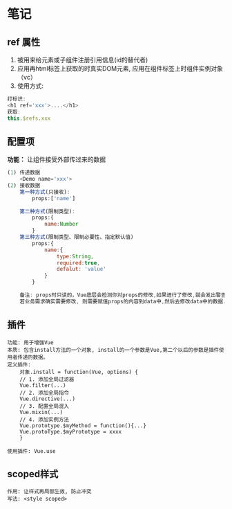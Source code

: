 # 笔记

## ref 属性

1. 被用来给元素或子组件注册引用信息(id的替代者)
2. 应用再html标签上获取的时真实DOM元素, 应用在组件标签上时组件实例对象（vc）
3. 使用方式:

``` js
打标识:
<h1 ref='xxx'>....</h1>
获取:
this.$refs.xxx
```

## 配置项

**功能：** 让组件接受外部传过来的数据

``` js
(1) 传递数据
	<Demo name='xxx'>
(2) 接收数据
    第一种方式(只接收):
    	props:['name']
	
	第二种方式(限制类型):
    	props:{
            name:Number
        }
	第三种方式(限制类型、限制必要性、指定默认值)
		props:{
            name:{
                type:String,
                required:true,
                defalut: 'value'
            }
        }
	
	备注: props时只读的，Vue底层会检测你对props的修改,如果进行了修改,就会发出警告, 
	若业务需求确实需要修改, 则需要赋值props的内容到data中,然后去修改data中的数据.
```



## 插件

``` 
功能: 用于增强Vue
本质: 包含install方法的一个对象, install的一个参数是Vue,第二个以后的参数是插件使用者传递的数据。
定义插件: 
	对象.install = function(Vue, options) {
	// 1. 添加全局过滤器
	Vue.filter(...)
	// 2. 添加全局指令
	Vue.directive(...)
	// 3. 配置全局混入
	Vue.mixin(...)
	// 4. 添加实例方法
	Vue.prototype.$myMethod = function(){...}
	Vue.protoType.$myPrototype = xxxx
	}
	
使用插件: Vue.use
```



## scoped样式

``` 
作用: 让样式再局部生效, 防止冲突
写法: <style scoped>
```



